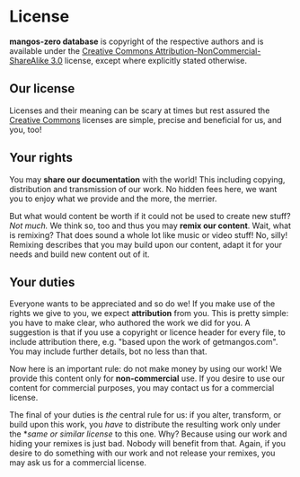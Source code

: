 License
=======
**mangos-zero database** is copyright of the respective authors and is available
under the [Creative Commons Attribution-NonCommercial-ShareAlike 3.0][121]
license, except where explicitly stated otherwise.

Our license
-----------
Licenses and their meaning can be scary at times but rest assured the
[Creative Commons][122] licenses are simple, precise and beneficial for us,
and you, too!

Your rights
-----------
You may **share our documentation** with the world! This including copying,
distribution and transmission of our work. No hidden fees here, we want you
to enjoy what we provide and the more, the merrier.

But what would content be worth if it could not be used to create new stuff?
*Not much.* We think so, too and thus you may **remix our content**. Wait,
what is remixing? That does sound a whole lot like music or video stuff! No,
silly! Remixing describes that you may build upon our content, adapt it for
your needs and build new content out of it.

Your duties
-----------
Everyone wants to be appreciated and so do we! If you make use of the
rights we give to you, we expect **attribution** from you. This is pretty
simple: you have to make clear, who authored the work we did for you. A
suggestion is that if you use a copyright or licence header for every file,
to include attribution there, e.g. "based upon the work of getmangos.com".
You may include further details, bot no less than that.

Now here is an important rule: do not make money by using our work! We provide
this content only for **non-commercial** use. If you desire to use our
content for commercial purposes, you may contact us for a commercial license.

The final of your duties is *the* central rule for us: if you alter,
transform, or build upon this work, you *have* to distribute the resulting
work only under the **same or similar license* to this one. Why? Because
using our work and hiding your remixes is just bad. Nobody will benefit
from that. Again, if you desire to do something with our work and not
release your remixes, you may ask us for a commercial license.


[1]: https://github.com/mangoszero "mangos-zero"
[2]: https://bitbucket.org/danielsreichenbach/mangos-zero-database/ "clean mangos-zero database"
[3]: https://bitbucket.org/danielsreichenbach/mangos-zero-database/wiki "documentation wiki"

[10]: https://github.com/mangoszero/server "mangos zero"
[11]: https://github.com/mangoszero/scripts "script bindings"
[12]: https://github.com/mangoszero/database "content database"

[50]: http://eu.blizzard.com/en-gb/games/wow/ "World of Warcraft"
[51]: http://www.wowpedia.org/Patch_1.12.0 "WoW 1.12.0 - Drums of War"

[101]: http://github.com/ "github - social coding"

[110]: http://nvie.com/posts/a-successful-git-branching-model/ "git flow extension"
[111]: http://yakiloo.com/getting-started-git-flow/ "git flow workflow"

[121]: http://creativecommons.org/licenses/by-nc-sa/3.0/ "Creative Commons Attribution-NonCommercial-ShareAlike 3.0"
[122]: http://creativecommons.org/ "Creative Commons"
